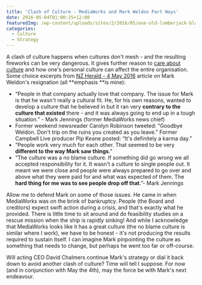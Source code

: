 ```yaml
---
title: 'Clash of Culture - MediaWorks and Mark Weldon Part Ways'
date: 2016-05-04T01:00:25+12:00
featuredImg: /wp-content/uploads/sites/2/2016/05/axe-old-lumberjack-blade-background-chop-hatchet-1.png
categories:
  - Culture
  - Strategy
---
```

A clash of culture happens when cultures don't mesh - and the resulting fireworks can be very dangerous. It gives further reason to [care about culture](/why-care-about-culture/) and how one's personal culture can affect the entire organisation. Some choice excerpts from [NZ Herald - 4 May 2016](http://www.nzherald.co.nz/business/news/article.cfm?c_id=3&objectid=11633341) article on Mark Weldon's resignation (all **emphasis **is mine):

  * &#8220;People in that company actually love that company. The issue for Mark is that he wasn't really a cultural fit. He, for his own reasons, wanted to develop a culture that he believed in but it ran very **contrary to the culture that existed** there - and it was always going to end up in a tough situation.&#8221; - Mark Jennings (former MediaWorks news chief)
  * Former weekend newsreader Carolyn Robinson tweeted: &#8220;Goodbye Weldon. Don't trip on the ruins you created as you leave.&#8221; Former Campbell Live producer Pip Keane posted: &#8220;It's definitely a karma day.&#8221;
  * &#8220;People work very much for each other. That seemed to be very **different to the way Mark saw things**.&#8221;
  * &#8220;The culture was a no blame culture. If something did go wrong we all accepted responsibility for it. It wasn't a culture to single people out. It meant we were close and people were always prepared to go over and above what they were paid for and what was expected of them. The **hard thing for me was to see people drop off that**.&#8221;- Mark Jennings

Allow me to defend Mark on some of those issues. He came in when MediaWorks was on the brink of bankruptcy. People (the Board and creditors) expect swift action during a crisis, and that's exactly what he provided. There is little time to sit around and do feasibility studies on a rescue mission when the ship is rapidly sinking! And while I acknowledge that MediaWorks looks like it has a great culture (the no blame culture is similar where I work), we have to be honest - it's not producing the results required to sustain itself. I can imagine Mark pinpointing the culture as something that needs to change, but perhaps he went too far or off-course.

Will acting CEO David Chalmers continue Mark's strategy or dial it back down to avoid another clash of culture? Time will tell I suppose. For now (and in conjunction with May the 4th), may the force be with Mark's next endeavour.